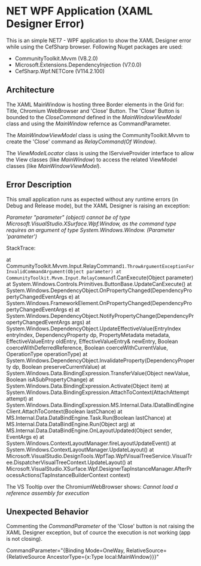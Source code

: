 # NET WPF Application (XAML Designer Error)
This is an simple NET7 - WPF application to show the XAML Designer error while using the CefSharp browser. Following Nuget packages are used:
- CommunityToolkit.Mvvm (V8.2.0)
- Microsoft.Extensions.DependencyInjection (V7.0.0)
- CefSharp.Wpf.NETCore (V114.2.100)
## Architecture
The XAML MainWindow is hosting three Border elements in the Grid for: Title, Chromium WebBrowser and 'Close' Button.
The 'Close' Button is bounded to the _CloseCommand_ defined in the _MainWindowViewModel_ class and using the _MainWindow_ refernce as CommandParameter.

The _MainWindowViewModel_ class is using the CommunityToolkit.Mvvm to create the 'Close' command as _RelayCommand(Of Window)_.

The _ViewModelLocator_ class is using the IServiveProvider interface to allow the View classes (like _MainWindow_) to access the related ViewModel classes (like _MainWindowViewModel_).
## Error Description
This small application runs as expected without any runtime errors (in Debug and Release mode), but the XAML Designer is raising an exception:

_Parameter "parameter" (object) cannot be of type Microsoft.VisualStudio.XSurface.Wpf.Window, as the command type requires an argument of type System.Windows.Window. (Parameter 'parameter')_

StackTrace:

 at CommunityToolkit.Mvvm.Input.RelayCommand`1.ThrowArgumentExceptionForInvalidCommandArgument(Object parameter)
   at CommunityToolkit.Mvvm.Input.RelayCommand`1.CanExecute(Object parameter)
   at System.Windows.Controls.Primitives.ButtonBase.UpdateCanExecute()
   at System.Windows.DependencyObject.OnPropertyChanged(DependencyPropertyChangedEventArgs e)
   at System.Windows.FrameworkElement.OnPropertyChanged(DependencyPropertyChangedEventArgs e)
   at System.Windows.DependencyObject.NotifyPropertyChange(DependencyPropertyChangedEventArgs args)
   at System.Windows.DependencyObject.UpdateEffectiveValue(EntryIndex entryIndex, DependencyProperty dp, PropertyMetadata metadata, EffectiveValueEntry oldEntry, EffectiveValueEntry& newEntry, Boolean coerceWithDeferredReference, Boolean coerceWithCurrentValue, OperationType operationType)
   at System.Windows.DependencyObject.InvalidateProperty(DependencyProperty dp, Boolean preserveCurrentValue)
   at System.Windows.Data.BindingExpression.TransferValue(Object newValue, Boolean isASubPropertyChange)
   at System.Windows.Data.BindingExpression.Activate(Object item)
   at System.Windows.Data.BindingExpression.AttachToContext(AttachAttempt attempt)
   at System.Windows.Data.BindingExpression.MS.Internal.Data.IDataBindEngineClient.AttachToContext(Boolean lastChance)
   at MS.Internal.Data.DataBindEngine.Task.Run(Boolean lastChance)
   at MS.Internal.Data.DataBindEngine.Run(Object arg)
   at MS.Internal.Data.DataBindEngine.OnLayoutUpdated(Object sender, EventArgs e)
   at System.Windows.ContextLayoutManager.fireLayoutUpdateEvent()
   at System.Windows.ContextLayoutManager.UpdateLayout()
   at Microsoft.VisualStudio.DesignTools.WpfTap.WpfVisualTreeService.VisualTree.DispatcherVisualTreeContext.UpdateLayout()
   at Microsoft.VisualStudio.XSurface.Wpf.DesignerTapInstanceManager.AfterProcessActions(TapInstanceBuilderContext context)

   The VS Tooltip over the ChromiumWebBrowser shows: _Cannot load a reference assembly for execution_

   ## Unexpected Behavior
   Commenting the _CommandParameter_ of the 'Close' button is not raising the XAML Designer exception, but of cource the execution is not working (app is not closing).
   
 CommandParameter="{Binding Mode=OneWay, RelativeSource={RelativeSource AncestorType={x:Type local:MainWindow}}}"
    
   
